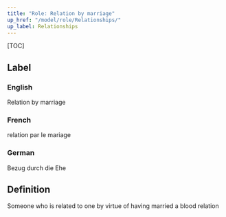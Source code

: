 ```yaml
---
title: "Role: Relation by marriage"
up_href: "/model/role/Relationships/"
up_label: Relationships
---
```


[TOC]

## Label

### English
Relation by marriage

### French
relation par le mariage

### German
Bezug durch die Ehe

## Definition
Someone who is related to one by virtue of having married a blood relation
